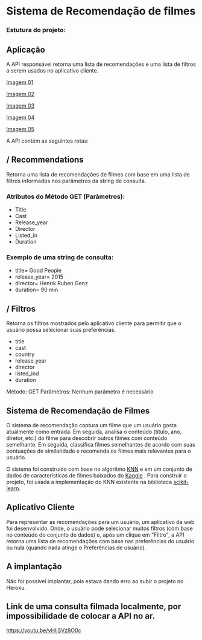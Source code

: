 # Sistema de Recomendação de filmes


### Estutura do projeto:

## Aplicação

A API responsável retorna uma lista de recomendações e uma lista de filtros a serem usados no aplicativo cliente.

[Imagem 01](https://github.com/carlinhah/movie-recomendations/blob/master/20200319_121859.jpg)

[Imagem 02](https://github.com/carlinhah/movie-recomendations/blob/master/IMG02.jpg)

[Imagem 03](https://github.com/carlinhah/movie-recomendations/blob/master/IMG03.jpg)

[Imagem 04](https://github.com/carlinhah/movie-recomendations/blob/master/IMG04.jpg)

[Imagem 05](https://github.com/carlinhah/movie-recomendations/blob/master/IMG05.jpg)

A API contém as seguintes rotas:

## / Recommendations

Retorna uma lista de recomendações de filmes com base em uma lista de filtros informados nos parâmetros da string de consulta. 

### Atributos do Método GET (Parâmetros):

* Title
* Cast
* Release_year
* Director
* Listed_in
* Duration

### Exemplo de uma string de consulta:

* title= Good People
* release_year= 2015
* director= Henrik Ruben Genz
* duration= 90 min



## / Filtros

Retorna os filtros mostrados pelo aplicativo cliente para permitir que o usuário possa selecionar suas preferências.


* title
* cast
* country
* release_year
* director
* listed_ind
* duration


Método: GET Parâmetros: Nenhum parâmetro é necessário

## Sistema de Recomendação de Filmes


O sistema de recomendação captura um filme que um usuário gosta atualmente como entrada. Em seguida, analisa o conteúdo (título, ano, diretor, etc.) do filme para descobrir outros filmes com conteúdo semelhante. Em seguida, classifica filmes semelhantes de acordo com suas pontuações de similaridade e recomenda os filmes mais relevantes para o usuário.

O sistema foi construído com base no algoritmo [KNN](https://www.linkedin.com/pulse/aplica%C3%A7%C3%A3o-pr%C3%A1tica-em-python-do-algoritmo-k-nearest-knn-rober-junior) e em um conjunto de dados de características de filmes baixados do  [Kaggle](https://www.kaggle.com/shivamb/netflix-shows) . Para construir o projeto, foi usada a implementação do KNN existente na biblioteca [scikit-learn](https://scikit-learn.org/stable/modules/neighbors.html).

## Aplicativo Cliente

Para representar as recomendações para um usuário, um aplicativo da web foi desenvolvido. Onde, o usuário pode selecionar muitos filtros (com base no conteúdo do conjunto de dados) e, após um clique em "Filtro", a API retorna uma lista de recomendações com base nas preferências do usuário ou nula (quando nada atinge o Preferências de usuário).

## A implantação
Não foi possível implantar, pois estava dando erro ao subir o projeto no Heroku.

## Link de uma consulta filmada localmente, por impossibilidade de colocar a API no ar.
https://youtu.be/vHIjSVz8O0c
